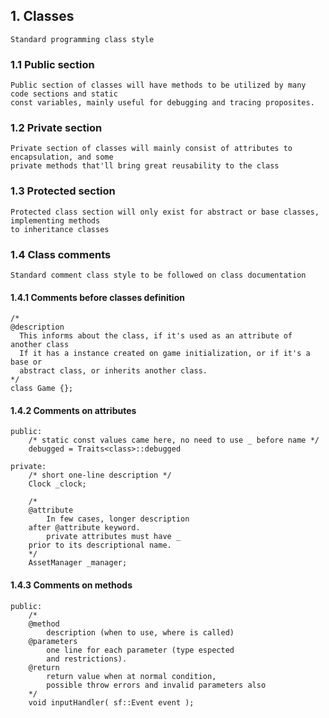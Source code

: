 
## 1. Classes
	Standard programming class style
### 1.1 Public section
	Public section of classes will have methods to be utilized by many code sections and static
	const variables, mainly useful for debugging and tracing proposites.
### 1.2 Private section  
	Private section of classes will mainly consist of attributes to encapsulation, and some
	private methods that'll bring great reusability to the class
### 1.3 Protected section
	Protected class section will only exist for abstract or base classes, implementing methods
	to inheritance classes

### 1.4 Class comments
	Standard comment class style to be followed on class documentation

#### 1.4.1 Comments before classes definition
    /*
    @description
      This informs about the class, if it's used as an attribute of another class
      If it has a instance created on game initialization, or if it's a base or
      abstract class, or inherits another class.
    */
    class Game {};

#### 1.4.2 Comments on attributes
    public:
        /* static const values came here, no need to use _ before name */
        debugged = Traits<class>::debugged
    
    private:
        /* short one-line description */
        Clock _clock;

        /*
        @attribute
            In few cases, longer description 
        after @attribute keyword.
            private attributes must have _
        prior to its descriptional name.
        */
        AssetManager _manager;

#### 1.4.3 Comments on methods
    public:
        /*
        @method
            description (when to use, where is called)
        @parameters
            one line for each parameter (type espected
            and restrictions).
        @return
            return value when at normal condition,
            possible throw errors and invalid parameters also
        */
        void inputHandler( sf::Event event );
